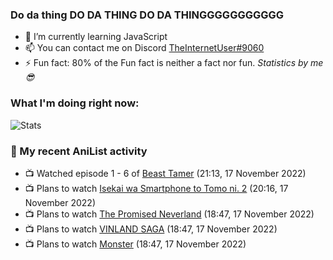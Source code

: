 ### Do da thing DO DA THING DO DA THINGGGGGGGGGGG

<!-- **TheInternetUser0/TheInternetUser0** is a ✨ _special_ ✨ repository because its `README.md` (this file) appears on your GitHub profile. -->


- 🌱 I’m currently learning JavaScript
- 📫 You can contact me on Discord [TheInternetUser#9060](https://discord.com/users/534117072796385300)
- ⚡ Fun fact: 80% of the Fun fact is neither a fact nor fun. _Statistics by me 😎_

### What I'm doing right now:
![Stats](https://discord.c99.nl/widget/theme-3/534117072796385300.png)

### 🌸 My recent AniList activity

<!-- ANILIST_ACTIVITY:start -->

-   📺 Watched episode 1 - 6 of [Beast Tamer](https://anilist.co/anime/150695) (21:13, 17 November 2022)
-   📺 Plans to watch [Isekai wa Smartphone to Tomo ni. 2](https://anilist.co/anime/147571) (20:16, 17 November 2022)
-   📺 Plans to watch [The Promised Neverland](https://anilist.co/anime/101759) (18:47, 17 November 2022)
-   📺 Plans to watch [VINLAND SAGA](https://anilist.co/anime/101348) (18:47, 17 November 2022)
-   📺 Plans to watch [Monster](https://anilist.co/anime/19) (18:47, 17 November 2022)

<!-- ANILIST_ACTIVITY:end -->
